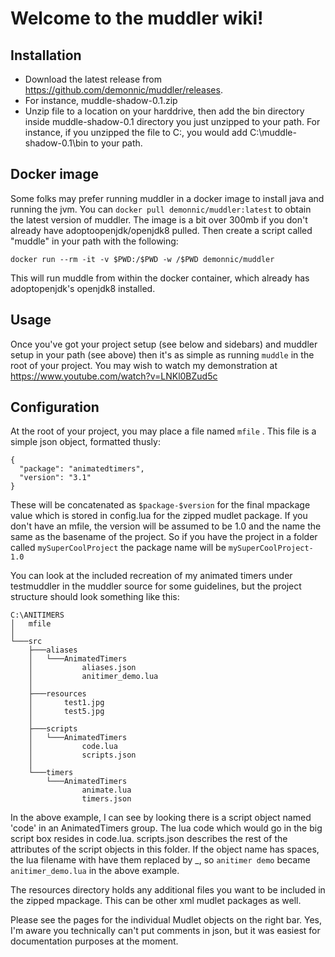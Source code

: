 # Welcome to the muddler wiki!

## Installation
* Download the latest release from https://github.com/demonnic/muddler/releases.
* For instance, muddle-shadow-0.1.zip
* Unzip file to a location on your harddrive, then add the bin directory inside muddle-shadow-0.1 directory you just unzipped to your path. For instance, if you unzipped the file to C:, you would add C:\muddle-shadow-0.1\bin to your path.

## Docker image
Some folks may prefer running muddler in a docker image to install java and running the jvm. You can `docker pull demonnic/muddler:latest` to obtain the latest version of muddler. The image is a bit over 300mb if you don't already have adoptoopenjdk/openjdk8 pulled. Then create a script called "muddle" in your path with the following:
```
docker run --rm -it -v $PWD:/$PWD -w /$PWD demonnic/muddler
```
This will run muddle from within the docker container, which already has adoptopenjdk's openjdk8 installed. 

## Usage
Once you've got your project setup (see below and sidebars) and muddler setup in your path (see above) then it's as simple as running `muddle` in the root of your project. 
You may wish to watch my demonstration at https://www.youtube.com/watch?v=LNKl0BZud5c

## Configuration
At the root of your project, you may place a file named `mfile` . This file is a simple json object, formatted thusly:
```
{
  "package": "animatedtimers",
  "version": "3.1"
}
```
These will be concatenated as `$package-$version` for the final mpackage value which is stored in config.lua for the zipped mudlet package. If you don't have an mfile, the version will be assumed to be 1.0 and the name the same as the basename of the project. So if you have the project in a folder called `mySuperCoolProject` the package name will be `mySuperCoolProject-1.0`

You can look at the included recreation of my animated timers under testmuddler in the muddler source for some guidelines, but the project structure should look something like this:
```
C:\ANITIMERS
│   mfile
│
└───src
    ├───aliases
    │   └───AnimatedTimers
    │           aliases.json
    │           anitimer_demo.lua
    │
    ├───resources
    │       test1.jpg
    │       test5.jpg
    │
    ├───scripts
    │   └───AnimatedTimers
    │           code.lua
    │           scripts.json
    │
    └───timers
        └───AnimatedTimers
                animate.lua
                timers.json
```
In the above example, I can see by looking there is a script object named 'code' in an AnimatedTimers group. The lua code which would go in the big script box resides in code.lua. scripts.json describes the rest of the attributes of the script objects in this folder. If the object name has spaces, the lua filename with have them replaced by _, so `anitimer demo` became `anitimer_demo.lua` in the above example.

The resources directory holds any additional files you want to be included in the zipped mpackage. This can be other xml mudlet packages as well.

Please see the pages for the individual Mudlet objects on the right bar. Yes, I'm aware you technically can't put comments in json, but it was easiest for documentation purposes at the moment.
